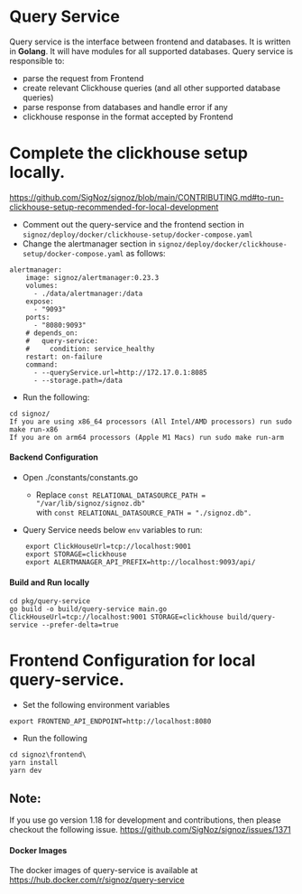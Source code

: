 # Query Service

Query service is the interface between frontend and databases. It is written in **Golang**. It will have modules for all supported databases. Query service is responsible to:
- parse the request from Frontend
- create relevant Clickhouse queries (and all other supported database queries)
- parse response from databases and handle error if any
- clickhouse response in the format accepted by Frontend

# Complete the clickhouse setup locally.
https://github.com/SigNoz/signoz/blob/main/CONTRIBUTING.md#to-run-clickhouse-setup-recommended-for-local-development

- Comment out the query-service and the frontend section in `signoz/deploy/docker/clickhouse-setup/docker-compose.yaml`
- Change the alertmanager section in `signoz/deploy/docker/clickhouse-setup/docker-compose.yaml` as follows:
```console
alertmanager:
    image: signoz/alertmanager:0.23.3
    volumes:
      - ./data/alertmanager:/data
    expose:
      - "9093"
    ports:
      - "8080:9093"
    # depends_on:
    #   query-service:
    #     condition: service_healthy
    restart: on-failure
    command:
      - --queryService.url=http://172.17.0.1:8085
      - --storage.path=/data
```
- Run the following:
```console
cd signoz/
If you are using x86_64 processors (All Intel/AMD processors) run sudo make run-x86
If you are on arm64 processors (Apple M1 Macs) run sudo make run-arm
```

#### Backend Configuration

- Open ./constants/constants.go
    - Replace ```const RELATIONAL_DATASOURCE_PATH = "/var/lib/signoz/signoz.db"``` \
        with ```const RELATIONAL_DATASOURCE_PATH = "./signoz.db".```

- Query Service needs below `env` variables to run:

```
    export ClickHouseUrl=tcp://localhost:9001
    export STORAGE=clickhouse
    export ALERTMANAGER_API_PREFIX=http://localhost:9093/api/
```

<!-- The above values are the default ones used by SigNoz and are kept at `deploy/kubernetes/platform/signoz-charts/query-service/values.yaml` -->

#### Build and Run locally
```console
cd pkg/query-service
go build -o build/query-service main.go
ClickHouseUrl=tcp://localhost:9001 STORAGE=clickhouse build/query-service --prefer-delta=true 
```

# Frontend Configuration for local query-service.

- Set the following environment variables
```console
export FRONTEND_API_ENDPOINT=http://localhost:8080
```

- Run the following 
```console
cd signoz\frontend\
yarn install
yarn dev
```

## Note:
If you use go version 1.18 for development and contributions, then please checkout the following issue.
https://github.com/SigNoz/signoz/issues/1371


#### Docker Images
The docker images of query-service is available at https://hub.docker.com/r/signoz/query-service
